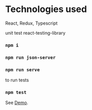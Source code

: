 # Technologies used

React, Redux, Typescript

unit test react-testing-library

### `npm i`

### `npm run json-server`

### `npm run serve`

to run tests

### `npm test`

See [Demo](https://shopping-basket2.herokuapp.com/).
